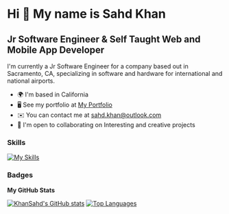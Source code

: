 Hi 👋 My name is Sahd Khan 
==========================  

Jr Software Engineer & Self Taught Web and Mobile App Developer
---------------------------------------------------------------

I'm currently a Jr Software Engineer for a company based out in Sacramento, CA, specializing in software and hardware for international and national airports. 
* 🌍  I'm based in California 
* 🖥️  See my portfolio at [My Portfolio](https://khansahd.github.io/)
* ✉️  You can contact me at [sahd.khan@outlook.com](mailto:sahd.khan@outlook.com) 
* 🤝  I'm open to collaborating on Interesting and creative projects 

### Skills
[![My Skills](https://skillicons.dev/icons?i=java,react,js,python,cpp,mysql,tailwind,npm,nodejs,yarn,mongodb,redux,html,css,linux,gradle,firebase)](https://skillicons.dev)

### Badges

<b>My GitHub Stats</b>

<a href="http://www.github.com/KhanSahd"><img src="https://github-readme-stats.vercel.app/api?username=KhanSahd&show_icons=true&hide=&count_private=true&title_color=0891b2&text_color=ffffff&icon_color=0891b2&bg_color=1c1917&hide_border=true&show_icons=true" alt="KhanSahd's GitHub stats" /></a>
<a href="https://github.com/KhanSahd" align="left"><img src="https://github-readme-stats.vercel.app/api/top-langs/?username=KhanSahd&langs_count=10&title_color=0891b2&text_color=ffffff&icon_color=0891b2&bg_color=1c1917&hide_border=true&locale=en&custom_title=Top%20%Languages" alt="Top Languages" /></a>
